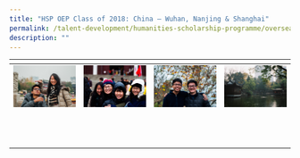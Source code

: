 ```yaml
---
title: "HSP OEP Class of 2018: China – Wuhan, Nanjing & Shanghai"
permalink: /talent-development/humanities-scholarship-programme/overseasexposure-education-gallery/2018/
description: ""
---
```

<table>
<thead>
  <tr>
    <th style="width:200px"></th>
    <th style="width:200px"></th>
    <th style="width:200px"></th>
		<th style="width:200px"></th>
  </tr>
</thead>
<tbody>
  <tr>
    <td style ="text-align:center"><a href="/images/OEP%20Gallery/2018/38697891531_133d40c1c4_o-1.jpg"> <img src="/images/OEP%20Gallery/2018/38697891531_133d40c1c4_o-1.jpg" style="width:200px"></a></td>
    <td style ="text-align:center"><a href="/images/OEP%20Gallery/2018/38697885721_e147a92850_o.jpg"> <img src="/images/OEP%20Gallery/2018/38697885721_e147a92850_o.jpg" style="width:200px"></a></td>
    <td style ="text-align:center"><a href="/images/OEP%20Gallery/2018/38641651396_47a7b473a7_o.jpg"> <img src="/images/OEP%20Gallery/2018/38641651396_47a7b473a7_o.jpg" style="width:200px"></a></td>
    <td style ="text-align:center"><a href="/images/OEP%20Gallery/2018/37813865115_199bd237bc_o-1-e1526888178421.jpg"> <img src="/images/OEP%20Gallery/2018/37813865115_199bd237bc_o-1-e1526888178421.jpg" style="width:200px"></a></td>
  </tr>
  <tr>
    <td style ="text-align:center"><a href=""> <img src="" style="width:200px"></a></td>
    <td style ="text-align:center"><a href=""> <img src="" style="width:200px"></a></td>
    <td style ="text-align:center"><a href=""> <img src="" style="width:200px"></a></td>
    <td style ="text-align:center"><a href=""> <img src="" style="width:200px"></a></td>
  </tr>
  <tr>
    <td style ="text-align:center"><a href=""> <img src="" style="width:200px"></a></td>
    <td style ="text-align:center"><a href=""> <img src="" style="width:200px"></a></td>
    <td style ="text-align:center"><a href=""> <img src="" style="width:200px"></a></td>
    <td style ="text-align:center"><a href=""> <img src="" style="width:200px"></a></td>
  </tr>
  <tr>
    <td style ="text-align:center"><a href=""> <img src="" style="width:200px"></a></td>
    <td style ="text-align:center"><a href=""> <img src="" style="width:200px"></a></td>
    <td style ="text-align:center"><a href=""> <img src="" style="width:200px"></a></td>
    <td style ="text-align:center"><a href=""> <img src="" style="width:200px"></a></td>
  </tr>
</tbody>
</table>
